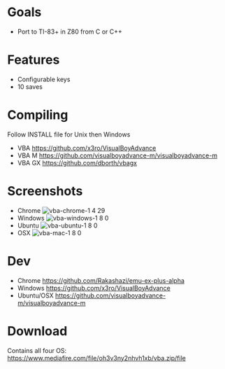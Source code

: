 # Goals

* Port to TI-83+ in Z80 from C or C++

# Features

* Configurable keys
* 10 saves


# Compiling

Follow INSTALL file for Unix then Windows

* VBA    https://github.com/x3ro/VisualBoyAdvance
* VBA M  https://github.com/visualboyadvance-m/visualboyadvance-m
* VBA GX https://github.com/dborth/vbagx

# Screenshots

* Chrome   ![vba-chrome-1 4 29](https://user-images.githubusercontent.com/58202540/112297507-f9786500-8c63-11eb-9328-53e423eef487.png)
* Windows  ![vba-windows-1 8 0](https://user-images.githubusercontent.com/58202540/112297556-0ac17180-8c64-11eb-9bef-4e0855b5802e.png)
* Ubuntu   ![vba-ubuntu-1 8 0](https://user-images.githubusercontent.com/58202540/112297618-1c0a7e00-8c64-11eb-8875-32486bc01b74.png)
* OSX      ![vba-mac-1 8 0](https://user-images.githubusercontent.com/58202540/112297654-275da980-8c64-11eb-8a70-c5796ecbec8e.png)

# Dev

* Chrome     https://github.com/Rakashazi/emu-ex-plus-alpha
* Windows    https://github.com/x3ro/VisualBoyAdvance
* Ubuntu/OSX https://github.com/visualboyadvance-m/visualboyadvance-m

# Download

Contains all four OS: https://www.mediafire.com/file/oh3v3ny2nhvh1xb/vba.zip/file
